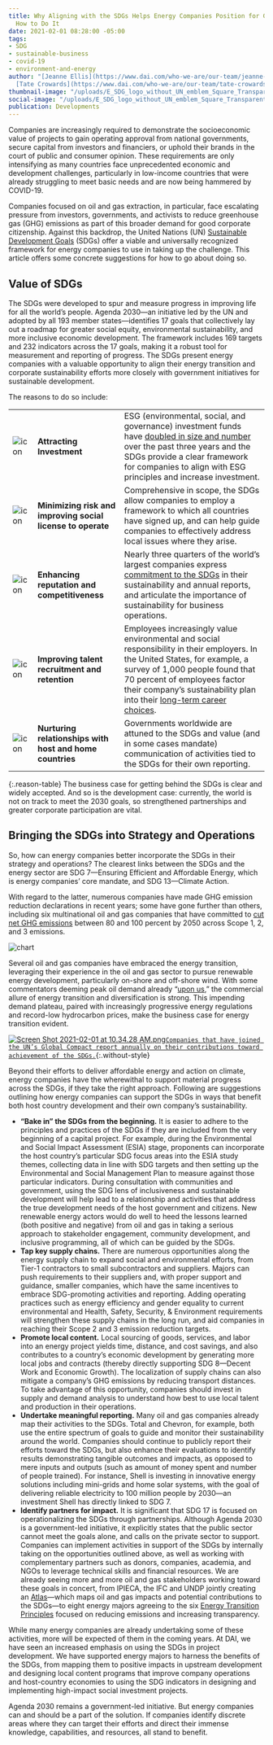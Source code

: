 ```yaml
---
title: Why Aligning with the SDGs Helps Energy Companies Position for Growth, and
  How to Do It
date: 2021-02-01 08:28:00 -05:00
tags:
- SDG
- sustainable-business
- covid-19
- environment-and-energy
author: "[Jeanne Ellis](https://www.dai.com/who-we-are/our-team/jeanne-ellis) and
  [Tate Crowards](https://www.dai.com/who-we-are/our-team/tate-crowards)"
thumbnail-image: "/uploads/E_SDG_logo_without_UN_emblem_Square_Transparent_WEB.png.png"
social-image: "/uploads/E_SDG_logo_without_UN_emblem_Square_Transparent_WEB.png.png"
publication: Developments
---
```


Companies are increasingly required to demonstrate the socioeconomic value of projects to gain operating approval from national governments, secure capital from investors and financiers, or uphold their brands in the court of public and consumer opinion. These requirements are only intensifying as many countries face unprecedented economic and development challenges, particularly in low-income countries that were already struggling to meet basic needs and are now being hammered by COVID-19.

Companies focused on oil and gas extraction, in particular, face escalating pressure from investors, governments, and activists to reduce greenhouse gas (GHG) emissions as part of this broader demand for good corporate citizenship. Against this backdrop, the United Nations (UN) [Sustainable Development Goals](https://sdgs.un.org/goals) (SDGs) offer a viable and universally recognized framework for energy companies to use in taking up the challenge. This article offers some concrete suggestions for how to go about doing so. 






## Value of SDGs

The SDGs were developed to spur and measure progress in improving life for all the world’s people. Agenda 2030—an initiative led by the UN and adopted by all 193 member states—identifies 17 goals that collectively lay out a roadmap for greater social equity, environmental sustainability, and more inclusive economic development. The framework includes 169 targets and 232 indicators across the 17 goals, making it a robust tool for measurement and reporting of progress. 
The SDGs present energy companies with a valuable opportunity to align their energy transition and corporate sustainability efforts more closely with government initiatives for sustainable development. 

The reasons to do so include:

|  |  |  |
|:--|:--|:--|
| ![icon](/uploads/buildings.png) | **Attracting Investment** |ESG (environmental, social, and governance) investment funds have [doubled in size and number](https://www.cnbc.com/2020/09/02/esg-index-funds-hit-250-billion-as-us-investor-role-in-boom-grows.html) over the past three years and the SDGs provide a clear framework for companies to align with ESG principles and increase investment.|
| ![icon](/uploads/presentation.png) | **Minimizing risk and improving social license to operate** |  Comprehensive in scope, the SDGs allow companies to employ a framework to which all countries have signed up, and can help guide companies to effectively address local issues where they arise.|
| ![icon](/uploads/optimize.png) | **Enhancing reputation and competitiveness** | Nearly three quarters of the world’s largest companies express [commitment to the SDGs](https://www.pwc.com/gx/en/sustainability/SDG/sdg-2019.pdf) in their sustainability and annual reports, and articulate the importance of sustainability for business operations.|
| ![icon](/uploads/recruitment.png) | **Improving talent recruitment and retention** | Employees increasingly value environmental and social responsibility in their employers. In the United States, for example, a survey of 1,000 people found that 70 percent of employees factor their company’s sustainability plan into their [long-term career choices](https://www.fastcompany.com/90306556/most-millennials-would-take-a-pay-cut-to-work-at-a-sustainable-company). |
| ![icon](/uploads/trade.png)| **Nurturing relationships with host and home countries** | Governments worldwide are attuned to the SDGs and value (and in some cases mandate) communication of activities tied to the SDGs for their own reporting. |
{:.reason-table}
The business case for getting behind the SDGs is clear and widely accepted. And so is the development case: currently, the world is not on track to meet the 2030 goals, so strengthened partnerships and greater corporate participation are vital. 

## Bringing the SDGs into Strategy and Operations

So, how can energy companies better incorporate the SDGs in their strategy and operations? The clearest links between the SDGs and the energy sector are SDG 7—Ensuring Efficient and Affordable Energy, which is energy companies’ core mandate, and SDG 13—Climate Action. 

With regard to the latter, numerous companies have made GHG emission reduction declarations in recent years; some have gone further than others, including six multinational oil and gas companies that have committed to [cut net GHG emissions](https://www.reuters.com/article/climate-change-carbon-targets/factbox-big-oils-climate-targets-idUSL8N2HO1B4) between 80 and 100 percent by 2050 across Scope 1, 2, and 3 emissions.
  
![chart](/uploads/insight-chart.png)

Several oil and gas companies have embraced the energy transition, leveraging their experience in the oil and gas sector to pursue renewable energy development, particularly on-shore and off-shore wind. With some commentators deeming peak oil demand already “[upon us](https://www.bloomberg.com/graphics/2020-peak-oil-era-is-suddenly-upon-us/),” the commercial allure of energy transition and diversification is strong. This impending demand plateau, paired with increasingly progressive energy regulations and record-low hydrocarbon prices, make the business case for energy transition evident.

[![Screen Shot 2021-02-01 at 10.34.28 AM.png](/uploads/Screen%20Shot%202021-02-01%20at%2010.34.28%20AM.png)`Companies that have joined the UN’s Global Compact report annually on their contributions toward achievement of the SDGs.`](https://www.dai.com/uploads/UNGC%20Communication%20on%20Progress%202020.pdf){:.without-style}

Beyond their efforts to deliver affordable energy and action on climate, energy companies have the wherewithal to support material progress across the SDGs, if they take the right approach. Following are suggestions outlining how energy companies can support the SDGs in ways that benefit both host country development and their own company’s sustainability. 

* **“Bake in” the SDGs from the beginning.** It is easier to adhere to the principles and practices of the SDGs if they are included from the very beginning of a capital project. For example, during the Environmental and Social Impact Assessment (ESIA) stage, proponents can incorporate the host country’s particular SDG focus areas into the ESIA study themes, collecting data in line with SDG targets and then setting up the Environmental and Social Management Plan to measure against those particular indicators. During consultation with communities and government, using the SDG lens of inclusiveness and sustainable development will help lead to a relationship and activities that address the true development needs of the host government and citizens. New renewable energy actors would do well to heed the lessons learned (both positive and negative) from oil and gas in taking a serious approach to stakeholder engagement, community development, and inclusive programming, all of which can be guided by the SDGs.
* **Tap key supply chains.** There are numerous opportunities along the energy supply chain to expand social and environmental efforts, from Tier-1 contractors to small subcontractors and suppliers. Majors can push requirements to their suppliers and, with proper support and guidance, smaller companies, which have the same incentives to embrace SDG-promoting activities and reporting. Adding operating practices such as energy efficiency and gender equality to current environmental and Health, Safety, Security, & Environment requirements will strengthen these supply chains in the long run, and aid companies in reaching their Scope 2 and 3 emission reduction targets. 
* **Promote local content.** Local sourcing of goods, services, and labor into an energy project yields time, distance, and cost savings, and also contributes to a country’s economic development by generating more local jobs and contracts (thereby directly supporting SDG 8—Decent Work and Economic Growth). The localization of supply chains can also mitigate a company’s GHG emissions by reducing transport distances. To take advantage of this opportunity, companies should invest in supply and demand analysis to understand how best to use local talent and production in their operations.   
* **Undertake meaningful reporting.** Many oil and gas companies already map their activities to the SDGs. Total and Chevron, for example, both use the entire spectrum of goals to guide and monitor their sustainability around the world. Companies should continue to publicly report their efforts toward the SDGs, but also enhance their evaluations to identify results demonstrating tangible outcomes and impacts, as opposed to mere inputs and outputs (such as amount of money spent and number of people trained). For instance, Shell is investing in innovative energy solutions including mini-grids and home solar systems, with the goal of delivering reliable electricity to 100 million people by 2030—an investment Shell has directly linked to SDG 7.
* **Identify partners for impact.** It is significant that SDG 17 is focused on operationalizing the SDGs through partnerships. Although Agenda 2030 is a government-led initiative, it explicitly states that the public sector cannot meet the goals alone, and calls on the private sector to support. Companies can implement activities in support of the SDGs by internally taking on the opportunities outlined above, as well as working with complementary partners such as donors, companies, academia, and NGOs to leverage technical skills and financial resources. We are already seeing more and more oil and gas stakeholders working toward these goals in concert, from IPIECA, the IFC and UNDP jointly creating an [Atlas](https://www.ipieca.org/resources/awareness-briefing/mapping-the-oil-and-gas-industry-to-the-sustainable-development-goals-an-atlas/)—which maps oil and gas impacts and potential contributions to the SDGs—to eight energy majors agreeing to the six [Energy Transition Principles](https://www.spglobal.com/platts/en/market-insights/latest-news/coal/121720-eight-energy-majors-agree-energy-transition-principles-action-on-emissions) focused on reducing emissions and increasing transparency. 

While many energy companies are already undertaking some of these activities, more will be expected of them in the coming years. At DAI, we have seen an increased emphasis on using the SDGs in project development. We have supported energy majors to harness the benefits of the SDGs, from mapping them to positive impacts in upstream development and designing local content programs that improve company operations and host-country economies to using the SDG indicators in designing and implementing high-impact social investment projects. 

Agenda 2030 remains a government-led initiative. But energy companies can and should be a part of the solution. If companies identify discrete areas where they can target their efforts and direct their immense knowledge, capabilities, and resources, all stand to benefit.